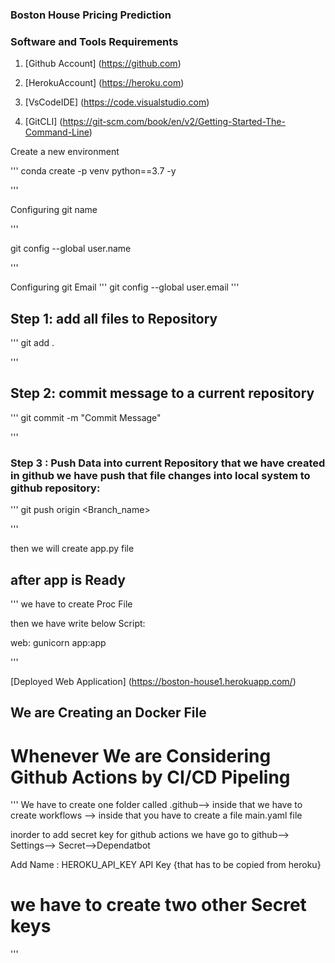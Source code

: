 ### Boston House Pricing Prediction


### Software and Tools Requirements

1. [Github Account] (https://github.com)

2. [HerokuAccount] (https://heroku.com)

3. [VsCodeIDE] (https://code.visualstudio.com)

4. [GitCLI] (https://git-scm.com/book/en/v2/Getting-Started-The-Command-Line)

Create a new environment

'''
conda create -p venv python==3.7 -y

'''

Configuring git name

'''

git config --global user.name 

'''

Configuring  git Email
'''
git config --global user.email 
'''

## Step 1:  add all files to Repository

'''
git add .

'''
## Step 2: commit message to a current repository

'''
git commit -m "Commit Message"

'''

### Step 3 : Push Data into current Repository that we have created in github we have push that file changes into local system to github repository:

'''
git push origin <Branch_name>

'''

then we will create app.py file 


## after app is Ready

'''
we have to create Proc File 

then we have write below Script:


web: gunicorn app:app

'''

[Deployed Web Application] (https://boston-house1.herokuapp.com/)


## We are Creating an Docker File 

# Whenever We are Considering Github Actions by CI/CD Pipeling

'''
We have to create one folder called .github--> inside that we have to create workflows --> inside that 
you have to create a file main.yaml file


inorder to add secret key  for github actions we have go to github--> Settings--> Secret-->Dependatbot

Add Name : HEROKU_API_KEY
API Key {that has to be copied from heroku}

# we have to create two other Secret keys 




'''

